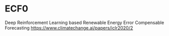 # ECF0
Deep Reinforcement Learning based Renewable Energy Error Compensable Forecasting
https://www.climatechange.ai/papers/iclr2020/2
